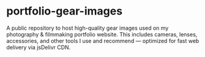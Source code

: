 # portfolio-gear-images
A public repository to host high-quality gear images used on my photography &amp; filmmaking portfolio website. This includes cameras, lenses, accessories, and other tools I use and recommend — optimized for fast web delivery via jsDelivr CDN.
